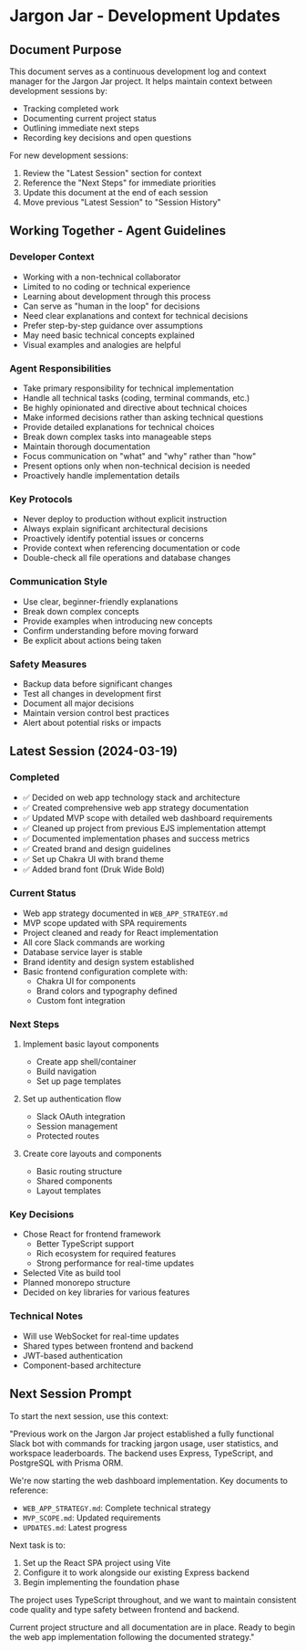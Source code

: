 # Jargon Jar - Development Updates

## Document Purpose
This document serves as a continuous development log and context manager for the Jargon Jar project. 
It helps maintain context between development sessions by:
- Tracking completed work
- Documenting current project status
- Outlining immediate next steps
- Recording key decisions and open questions

For new development sessions:
1. Review the "Latest Session" section for context
2. Reference the "Next Steps" for immediate priorities
3. Update this document at the end of each session
4. Move previous "Latest Session" to "Session History"

## Working Together - Agent Guidelines

### Developer Context
- Working with a non-technical collaborator
- Limited to no coding or technical experience
- Learning about development through this process
- Can serve as "human in the loop" for decisions
- Need clear explanations and context for technical decisions
- Prefer step-by-step guidance over assumptions
- May need basic technical concepts explained
- Visual examples and analogies are helpful

### Agent Responsibilities
- Take primary responsibility for technical implementation
- Handle all technical tasks (coding, terminal commands, etc.)
- Be highly opinionated and directive about technical choices
- Make informed decisions rather than asking technical questions
- Provide detailed explanations for technical choices
- Break down complex tasks into manageable steps
- Maintain thorough documentation
- Focus communication on "what" and "why" rather than "how"
- Present options only when non-technical decision is needed
- Proactively handle implementation details

### Key Protocols
- Never deploy to production without explicit instruction
- Always explain significant architectural decisions
- Proactively identify potential issues or concerns
- Provide context when referencing documentation or code
- Double-check all file operations and database changes

### Communication Style
- Use clear, beginner-friendly explanations
- Break down complex concepts
- Provide examples when introducing new concepts
- Confirm understanding before moving forward
- Be explicit about actions being taken

### Safety Measures
- Backup data before significant changes
- Test all changes in development first
- Document all major decisions
- Maintain version control best practices
- Alert about potential risks or impacts

## Latest Session (2024-03-19)

### Completed
- ✅ Decided on web app technology stack and architecture
- ✅ Created comprehensive web app strategy documentation
- ✅ Updated MVP scope with detailed web dashboard requirements
- ✅ Cleaned up project from previous EJS implementation attempt
- ✅ Documented implementation phases and success metrics
- ✅ Created brand and design guidelines
- ✅ Set up Chakra UI with brand theme
- ✅ Added brand font (Druk Wide Bold)

### Current Status
- Web app strategy documented in `WEB_APP_STRATEGY.md`
- MVP scope updated with SPA requirements
- Project cleaned and ready for React implementation
- All core Slack commands are working
- Database service layer is stable
- Brand identity and design system established
- Basic frontend configuration complete with:
  - Chakra UI for components
  - Brand colors and typography defined
  - Custom font integration

### Next Steps
1. Implement basic layout components
   - Create app shell/container
   - Build navigation
   - Set up page templates

2. Set up authentication flow
   - Slack OAuth integration
   - Session management
   - Protected routes

3. Create core layouts and components
   - Basic routing structure
   - Shared components
   - Layout templates

### Key Decisions
- Chose React for frontend framework
  - Better TypeScript support
  - Rich ecosystem for required features
  - Strong performance for real-time updates
- Selected Vite as build tool
- Planned monorepo structure
- Decided on key libraries for various features

### Technical Notes
- Will use WebSocket for real-time updates
- Shared types between frontend and backend
- JWT-based authentication
- Component-based architecture

## Next Session Prompt
To start the next session, use this context:

"Previous work on the Jargon Jar project established a fully functional Slack bot with commands for tracking jargon usage, user statistics, and workspace leaderboards. The backend uses Express, TypeScript, and PostgreSQL with Prisma ORM.

We're now starting the web dashboard implementation. Key documents to reference:
- `WEB_APP_STRATEGY.md`: Complete technical strategy
- `MVP_SCOPE.md`: Updated requirements
- `UPDATES.md`: Latest progress

Next task is to:
1. Set up the React SPA project using Vite
2. Configure it to work alongside our existing Express backend
3. Begin implementing the foundation phase

The project uses TypeScript throughout, and we want to maintain consistent code quality and type safety between frontend and backend.

Current project structure and all documentation are in place. Ready to begin the web app implementation following the documented strategy."
